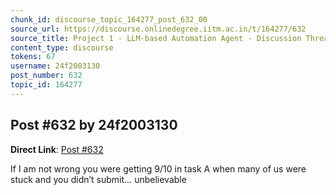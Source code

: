 ```yaml
---
chunk_id: discourse_topic_164277_post_632_00
source_url: https://discourse.onlinedegree.iitm.ac.in/t/164277/632
source_title: Project 1 - LLM-based Automation Agent - Discussion Thread [TDS Jan 2025]
content_type: discourse
tokens: 67
username: 24f2003130
post_number: 632
topic_id: 164277
---
```


## Post #632 by 24f2003130

**Direct Link**: [Post #632](https://discourse.onlinedegree.iitm.ac.in/t/164277/632)

If I am not wrong you were getting 9/10 in task A when many of us were stuck and you didn’t submit… unbelievable

